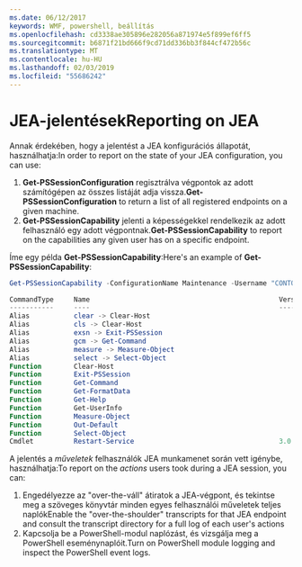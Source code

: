 ```yaml
---
ms.date: 06/12/2017
keywords: WMF, powershell, beállítás
ms.openlocfilehash: cd3338ae305896e282056a871974e5f899ef6ff5
ms.sourcegitcommit: b6871f21bd666f9cd71dd336bb3f844cf472b56c
ms.translationtype: MT
ms.contentlocale: hu-HU
ms.lasthandoff: 02/03/2019
ms.locfileid: "55686242"
---
```

# <a name="reporting-on-jea"></a><span data-ttu-id="5e27e-102">JEA-jelentések</span><span class="sxs-lookup"><span data-stu-id="5e27e-102">Reporting on JEA</span></span>

<span data-ttu-id="5e27e-103">Annak érdekében, hogy a jelentést a JEA konfigurációs állapotát, használhatja:</span><span class="sxs-lookup"><span data-stu-id="5e27e-103">In order to report on the state of your JEA configuration, you can use:</span></span>

1. <span data-ttu-id="5e27e-104">**Get-PSSessionConfiguration** regisztrálva végpontok az adott számítógépen az összes listáját adja vissza.</span><span class="sxs-lookup"><span data-stu-id="5e27e-104">**Get-PSSessionConfiguration** to return a list of all registered endpoints on a given machine.</span></span>
2. <span data-ttu-id="5e27e-105">**Get-PSSessionCapability** jelenti a képességekkel rendelkezik az adott felhasználó egy adott végpontnak.</span><span class="sxs-lookup"><span data-stu-id="5e27e-105">**Get-PSSessionCapability** to report on the capabilities any given user has on a specific endpoint.</span></span>

<span data-ttu-id="5e27e-106">Íme egy példa **Get-PSSessionCapability**:</span><span class="sxs-lookup"><span data-stu-id="5e27e-106">Here's an example of **Get-PSSessionCapability**:</span></span>

```powershell
Get-PSSessionCapability -ConfigurationName Maintenance -Username "CONTOSO\JohnDoe"

CommandType     Name                                               Version    Source
-----------     ----                                               -------    ------
Alias           clear -> Clear-Host
Alias           cls -> Clear-Host
Alias           exsn -> Exit-PSSession
Alias           gcm -> Get-Command
Alias           measure -> Measure-Object
Alias           select -> Select-Object
Function        Clear-Host
Function        Exit-PSSession
Function        Get-Command
Function        Get-FormatData
Function        Get-Help
Function        Get-UserInfo
Function        Measure-Object
Function        Out-Default
Function        Select-Object
Cmdlet          Restart-Service                                    3.0.0.0 Microsof...
```

<span data-ttu-id="5e27e-107">A jelentés a _műveletek_ felhasználók JEA munkamenet során vett igénybe, használhatja:</span><span class="sxs-lookup"><span data-stu-id="5e27e-107">To report on the _actions_ users took during a JEA session, you can:</span></span>

1. <span data-ttu-id="5e27e-108">Engedélyezze az "over-the-váll" átiratok a JEA-végpont, és tekintse meg a szöveges könyvtár minden egyes felhasználói műveletek teljes naplók</span><span class="sxs-lookup"><span data-stu-id="5e27e-108">Enable the "over-the-shoulder" transcripts for that JEA endpoint and consult the transcript directory for a full log of each user's actions</span></span>
2. <span data-ttu-id="5e27e-109">Kapcsolja be a PowerShell-modul naplózást, és vizsgálja meg a PowerShell eseménynaplóit.</span><span class="sxs-lookup"><span data-stu-id="5e27e-109">Turn on PowerShell module logging and inspect the PowerShell event logs.</span></span>